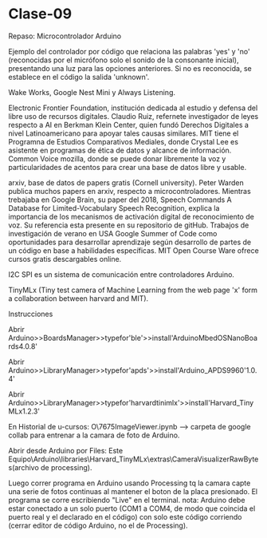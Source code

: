# Clase-09


Repaso: Microcontrolador Arduino

Ejemplo del controlador por código que relaciona las palabras 'yes' y 'no' (reconocidas por el micrófono solo el sonido de la consonante inicial), presentando una luz para las opciones anteriores.
Si no es reconocida, se establece en el código la salida 'unknown'.

Wake Works, Google Nest Mini y Always Listening.

Electronic Frontier Foundation, institución dedicada al estudio y defensa del libre uso de recursos digitales.
Claudio Ruiz, refernete investigador de leyes respecto a AI en Berkman Klein Center, quien fundó Derechos Digitales a nivel Latinoamericano para apoyar tales causas similares.
MIT tiene el Programna de Estudios Comparativos Mediales, donde Crystal Lee es asistente en programas de ética de datos y alcance de información.
Common Voice mozilla, donde se puede donar libremente la voz y particularidades de acentos para crear una base de datos libre y usable.

arxiv, base de datos de papers gratis (Cornell university).
Peter Warden publica muchos papers en arxiv, respecto a microcontroladores. Mientras trebajaba en Google Brain, su paper del 2018, Speech Commands A Database for Limited-Vocabulary Speech Recognition, explica la importancia de los mecanismos de activación digital de reconocimiento de voz. Su referencia esta presente en su repositorio de gitHub.
Trabajos de investigación de verano en USA Google Summer of Code como oportunidades para desarrollar aprendizaje según desarrollo de partes de un código en base a habilidades específicas.
MIT Open Course Ware ofrece cursos gratis descargables online.

I2C SPI es un sistema de comunicación entre controladores Arduino.

TinyMLx (Tiny test camera of Machine Learning from the web page 'x' form a collaboration between harvard and MIT).


Instrucciones


Abrir Arduino>>BoardsManager>>typefor'ble'>>install'ArduinoMbedOSNanoBoards4.0.8'


Abrir Arduino>>LibraryManager>>typefor'apds'>>install'Arduino_APDS9960'1.0.4'


Abrir Arduino>>LibraryManager>>typefor'harvardtinimlx'>>install'Harvard_TinyMLx1.2.3'


En Historial de u-cursos: O\7675ImageViewer.ipynb --> carpeta de google collab para entrenar a la camara de foto de Arduino.

Abrir desde Arduino por Files: Este Equipo\Arduino\libraries\Harvard_TinyMLx\extras\CameraVisualizerRawBytes(archivo de processing).

Luego correr programa en Arduino usando Processing tq la camara capte una serie de fotos continuas al mantener el boton de la placa presionado.
El programa se corre escribiendo "Live" en el terminal.
nota: Arduino debe estar conectado a un solo puerto (COM1 a COM4, de modo que coincida el puerto real y el declarado en el código) con solo este código corriendo (cerrar editor de código Arduino, no el de Processing).
